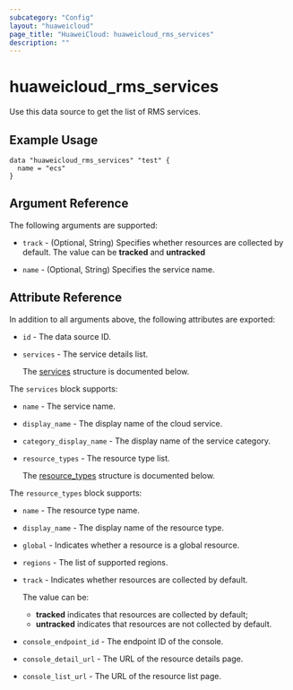 ```yaml
---
subcategory: "Config"
layout: "huaweicloud"
page_title: "HuaweiCloud: huaweicloud_rms_services"
description: ""
---
```


# huaweicloud_rms_services

Use this data source to get the list of RMS services.

## Example Usage

```hcl
data "huaweicloud_rms_services" "test" {
  name = "ecs"
}
```

## Argument Reference

The following arguments are supported:

* `track` - (Optional, String) Specifies whether resources are collected by default.
  The value can be **tracked** and **untracked**

* `name` - (Optional, String) Specifies the service name.

## Attribute Reference

In addition to all arguments above, the following attributes are exported:

* `id` - The data source ID.

* `services` - The service details list.

  The [services](#services_struct) structure is documented below.

<a name="services_struct"></a>
The `services` block supports:

* `name` - The service name.

* `display_name` - The display name of the cloud service.

* `category_display_name` - The display name of the service category.

* `resource_types` - The resource type list.

  The [resource_types](#services_resource_types_struct) structure is documented below.

<a name="services_resource_types_struct"></a>
The `resource_types` block supports:

* `name` - The resource type name.

* `display_name` - The display name of the resource type.

* `global` - Indicates whether a resource is a global resource.

* `regions` - The list of supported regions.

* `track` - Indicates whether resources are collected by default.
  
  The value can be:
  + **tracked** indicates that resources are collected by default;
  + **untracked** indicates that resources are not collected by default.

* `console_endpoint_id` - The endpoint ID of the console.

* `console_detail_url` - The URL of the resource details page.

* `console_list_url` - The URL of the resource list page.
